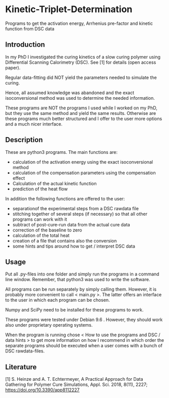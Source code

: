 # Kinetic-Triplet-Determination
Programs to get the activation energy, Arrhenius pre-factor and kinetic function from DSC data

## Introduction
In my PhD I investigated the curing kinetics of a slow curing polymer using Differential Scanning Calorimetry (DSC).
See [1] for details (open access paper).

Regular data-fitting did NOT yield the parameters needed to simulate the curing.

Hence, all assumed knowledge was abandoned and the exact isoconversional method was used to determine the needed information.

These programs are NOT the programs I used while I worked on my PhD, but they use the same method and yield the same results.
Otherwise are these programs much better structured and I offer to the user more options and a much nicer interface.

## Description
These are python3 programs. The main functions are:
- calculation of the activation energy using the exact isoconversional method
- calculation of the compensation parameters using the compensation effect
- Calculation of the actual kinetic function
- prediction of the heat flow

In addition the following functions are offered to the user:
- separationof the experimental steps from a DSC rawdata file
- stitching together of several steps (if necessary) so that all other programs can work with it
- subtract of post-cure-run data from the actual cure data
- correction of the baseline to zero
- calculation of the total heat
- creation of a file that contains also the conversion
- some hints and tips around how to get / interpret DSC data

## Usage
Put all .py-files into one folder and simply run the programs in a command line window. Remember, that python3 was used to write the software.

All programs can be run separately by simply calling them. However, it is probably more convenient to call < main.py >. The latter offers an interface to the user in which each program can be chosen.

Numpy and SciPy need to be installed for these programs to work.

These programs were tested under Debian 9.6 . However, they should work also under proprietary operating systems. 

When the program is running chose < How to use the programs and DSC / data hints > to get more information on how I recommend in which order the separate programs should be executed when a user comes with a bunch of DSC rawdata-files.

## Literature
[1] S. Heinze and A. T. Echtermeyer, A Practical Approach for Data Gathering for Polymer Cure Simulations, Appl. Sci. 2018, 8(11), 2227; https://doi.org/10.3390/app8112227
